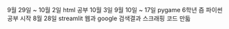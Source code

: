 9월 29일 ~ 10월 2일 html 공부
10월 3일
9월 10일 ~ 17일 pygame
6학년 즘 파이썬 공부 시작
8월 28일 streamlit 웹과 google 검색결과 스크래핑 코드 만듧
